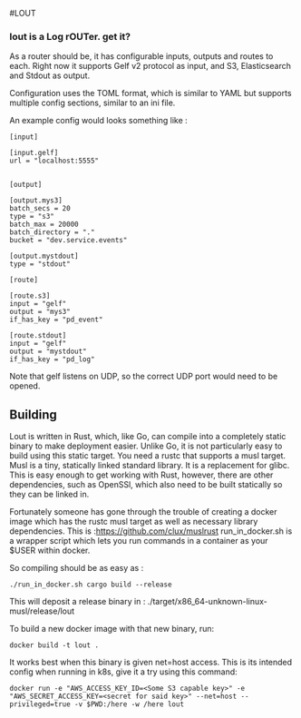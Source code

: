 #LOUT

### lout is a Log rOUTer. get it? 

As a router should be, it has configurable inputs, outputs and routes to each.  Right now it supports Gelf v2 protocol as input, and S3, Elasticsearch and Stdout as output.

Configuration uses the TOML format, which is similar to YAML but supports multiple config sections, similar to an ini file. 

An example config would looks something like : 
```
[input]

[input.gelf]
url = "localhost:5555"


[output]

[output.mys3]
batch_secs = 20
type = "s3"
batch_max = 20000
batch_directory = "."
bucket = "dev.service.events"

[output.mystdout]
type = "stdout"

[route]

[route.s3]
input = "gelf"
output = "mys3"
if_has_key = "pd_event"

[route.stdout]
input = "gelf"
output = "mystdout"
if_has_key = "pd_log"

```

Note that gelf listens on UDP, so the correct UDP port would need to be opened.


## Building 

Lout is written in Rust, which, like Go, can compile into a completely static binary to make deployment easier. 
Unlike Go, it is not particularly easy to build using this static target. You need a rustc that supports a musl target. 
Musl is a tiny, statically linked standard library. It is a replacement for glibc.  This is easy enough to get working
with Rust, however, there are other dependencies, such as OpenSSl, which also need to be built statically so they can be
linked in. 

Fortunately someone has gone through the trouble of creating a docker image which has the rustc musl target as well as
necessary library dependencies.  This is :https://github.com/clux/muslrust 
run_in_docker.sh is a wrapper script which lets you run commands in a container as your $USER within docker. 

So compiling should be as easy as :

```
./run_in_docker.sh cargo build --release
```

This will deposit a release binary in : 
./target/x86_64-unknown-linux-musl/release/lout

To build a new docker image with that new binary, run: 

```
docker build -t lout .
```

It works best when this binary is given net=host access. This is its intended config when running in k8s, give it a try using this command: 

```
docker run -e "AWS_ACCESS_KEY_ID=<Some S3 capable key>" -e "AWS_SECRET_ACCESS_KEY=<secret for said key>" --net=host --privileged=true -v $PWD:/here -w /here lout
```
